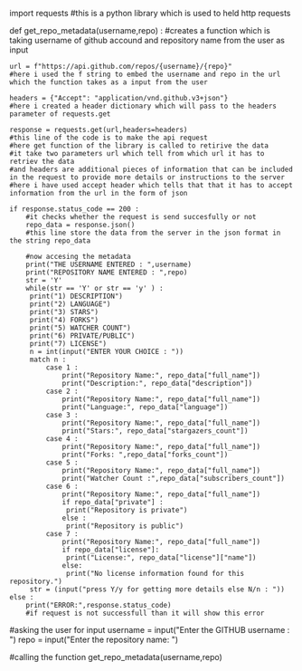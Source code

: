 import requests 
#this is a python library which is used to held http requests

def get_repo_metadata(username,repo) : 
    #creates a function which is taking username of github accound and repository name from the user as input

    url = f"https://api.github.com/repos/{username}/{repo}"
    #here i used the f string to embed the username and repo in the url which the function takes as a input from the user

    headers = {"Accept": "application/vnd.github.v3+json"}
    #here i created a header dictionary which will pass to the headers parameter of requests.get

    response = requests.get(url,headers=headers)
    #this line of the code is to make the api request
    #here get function of the library is called to retirive the data 
    #it take two parameters url which tell from which url it has to retriev the data 
    #and headers are additional pieces of information that can be included in the request to provide more details or instructions to the server
    #here i have used accept header which tells that that it has to accept information from the url in the form of json

    if response.status_code == 200 :
        #it checks whether the request is send succesfully or not 
        repo_data = response.json()
        #this line store the data from the server in the json format in the string repo_data

        #now accesing the metadata
        print("THE USERNAME ENTERED : ",username)
        print("REPOSITORY NAME ENTERED : ",repo)
        str = 'Y'
        while(str == 'Y' or str == 'y' ) :
         print("1) DESCRIPTION")
         print("2) LANGUAGE")
         print("3) STARS")
         print("4) FORKS")
         print("5) WATCHER COUNT")
         print("6) PRIVATE/PUBLIC")
         print("7) LICENSE")
         n = int(input("ENTER YOUR CHOICE : "))
         match n :
             case 1 : 
                 print("Repository Name:", repo_data["full_name"])
                 print("Description:", repo_data["description"])
             case 2 : 
                 print("Repository Name:", repo_data["full_name"])
                 print("Language:", repo_data["language"])
             case 3 :
                 print("Repository Name:", repo_data["full_name"])
                 print("Stars:", repo_data["stargazers_count"])
             case 4 : 
                 print("Repository Name:", repo_data["full_name"])
                 print("Forks: ",repo_data["forks_count"])
             case 5 :
                 print("Repository Name:", repo_data["full_name"])
                 print("Watcher Count :",repo_data["subscribers_count"])
             case 6 :
                 print("Repository Name:", repo_data["full_name"])
                 if repo_data["private"] :
                  print("Repository is private")
                 else :
                  print("Repository is public")
             case 7 : 
                 print("Repository Name:", repo_data["full_name"])
                 if repo_data["license"]:
                  print("License:", repo_data["license"]["name"])
                 else:
                  print("No license information found for this repository.")
         str = (input("press Y/y for getting more details else N/n : "))
    else :
        print("ERROR:",response.status_code)
        #if request is not successfull than it will show this error

#asking the user for input
username = input("Enter the GITHUB username : ")
repo = input("Enter the repository name: ")

#calling the function
get_repo_metadata(username,repo)
